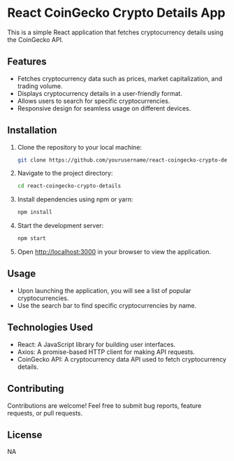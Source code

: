 # React CoinGecko Crypto Details App

This is a simple React application that fetches cryptocurrency details using the CoinGecko API.

## Features

- Fetches cryptocurrency data such as prices, market capitalization, and trading volume.
- Displays cryptocurrency details in a user-friendly format.
- Allows users to search for specific cryptocurrencies.
- Responsive design for seamless usage on different devices.

## Installation

1. Clone the repository to your local machine:

    ```bash
    git clone https://github.com/yourusername/react-coingecko-crypto-details.git
    ```

2. Navigate to the project directory:

    ```bash
    cd react-coingecko-crypto-details
    ```

3. Install dependencies using npm or yarn:

    ```bash
    npm install

5. Start the development server:

    ```bash
    npm start

6. Open [http://localhost:3000](http://localhost:3000) in your browser to view the application.

## Usage

- Upon launching the application, you will see a list of popular cryptocurrencies.
- Use the search bar to find specific cryptocurrencies by name.


## Technologies Used

- React: A JavaScript library for building user interfaces.
- Axios: A promise-based HTTP client for making API requests.
- CoinGecko API: A cryptocurrency data API used to fetch cryptocurrency details.

## Contributing

Contributions are welcome! Feel free to submit bug reports, feature requests, or pull requests.

## License
NA
